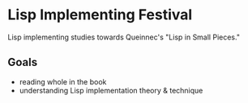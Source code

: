 # Lisp Implementing Festival

Lisp implementing studies towards Queinnec's "Lisp in Small Pieces."

## Goals

- reading whole in the book
- understanding Lisp implementation theory & technique
